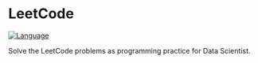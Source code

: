 # LeetCode
[![Language](https://img.shields.io/badge/python-3.5-blue.svg)](https://www.python.org)

Solve the LeetCode problems as programming practice for Data Scientist.
